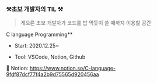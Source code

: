 ### ⚒초보 개발자의 TIL ⚒

> 게으른 초보 개발자가 코드를 밥 먹듯이 쓸 때까지 이용할 공간

C language Programming**

- Start: 2020.12.25~

- Tool: VSCode, Notion, Github

🧲 Notion: https://www.notion.so/C-language-9fdf87dcf77f4a2b9d75565d920456aa
